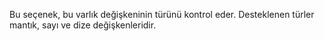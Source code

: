 Bu seçenek, bu varlık değişkeninin türünü kontrol eder. Desteklenen türler mantık, sayı ve dize değişkenleridir.